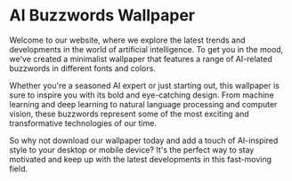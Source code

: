 <!--
Write me markdown content of website with wallpaper:

"A minimalist design featuring AI-related buzzwords in different fonts and colors"

The header of the page should not be copy of the text but rather a real content of the website which is using this wallpaper.
-->

<!--font:Poppins-->

# AI Buzzwords Wallpaper

Welcome to our website, where we explore the latest trends and developments in the world of artificial intelligence. To get you in the mood, we've created a minimalist wallpaper that features a range of AI-related buzzwords in different fonts and colors.

Whether you're a seasoned AI expert or just starting out, this wallpaper is sure to inspire you with its bold and eye-catching design. From machine learning and deep learning to natural language processing and computer vision, these buzzwords represent some of the most exciting and transformative technologies of our time.

So why not download our wallpaper today and add a touch of AI-inspired style to your desktop or mobile device? It's the perfect way to stay motivated and keep up with the latest developments in this fast-moving field.
